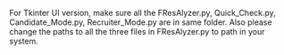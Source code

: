 For Tkinter UI version, make sure all the FResAlyzer.py, Quick_Check.py, Candidate_Mode.py, Recruiter_Mode.py are in same folder. Also please change the paths to all the three files in FResAlyzer.py to path in your system.
